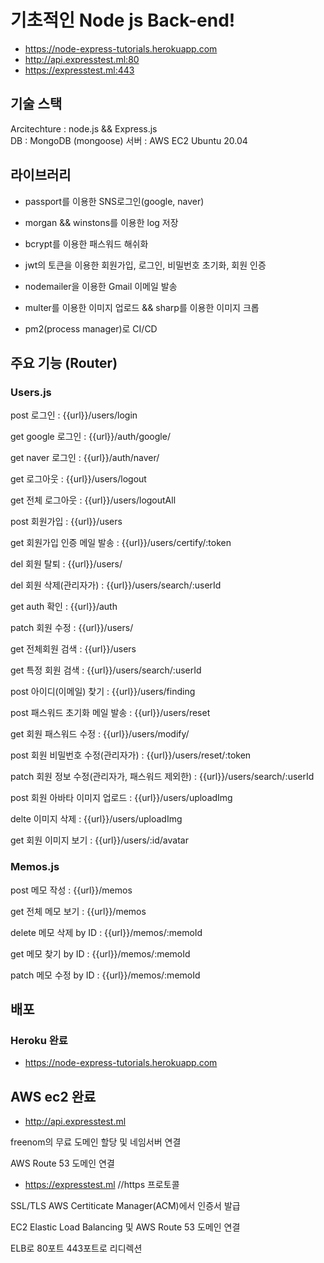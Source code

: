 # 기초적인 Node js Back-end!

- https://node-express-tutorials.herokuapp.com
- http://api.expresstest.ml:80
- https://expresstest.ml:443

## 기술 스택

Arcitechture : node.js && Express.js  
DB : MongoDB (mongoose)
서버 : AWS EC2 Ubuntu 20.04

## 라이브러리

- passport를 이용한 SNS로그인(google, naver)
- morgan && winstons를 이용한 log 저장
- bcrypt를 이용한 패스워드 해쉬화
- jwt의 토큰을 이용한 회원가입, 로그인, 비밀번호 초기화, 회원 인증
- nodemailer을 이용한 Gmail 이메일 발송
- multer를 이용한 이미지 업로드 && sharp를 이용한 이미지 크롭

- pm2(process manager)로 CI/CD

## 주요 기능 (Router)

### Users.js

post 로그인 : {{url}}/users/login

get google 로그인 : {{url}}/auth/google/

get naver 로그인 : {{url}}/auth/naver/

get 로그아웃 : {{url}}/users/logout

get 전체 로그아웃 : {{url}}/users/logoutAll

post 회원가입 : {{url}}/users

get 회원가입 인증 메일 발송 : {{url}}/users/certify/:token

del 회원 탈퇴 : {{url}}/users/

del 회원 삭제(관리자가) : {{url}}/users/search/:userId

get auth 확인 : {{url}}/auth

patch 회원 수정 : {{url}}/users/

get 전체회원 검색 : {{url}}/users

get 특정 회원 검색 : {{url}}/users/search/:userId

post 아이디(이메일) 찾기 : {{url}}/users/finding

post 패스워드 초기화 메일 발송 : {{url}}/users/reset

get 회원 패스워드 수정 : {{url}}/users/modify/

post 회원 비밀번호 수정(관리자가) : {{url}}/users/reset/:token

patch 회원 정보 수정(관리자가, 패스워드 제외한) : {{url}}/users/search/:userId

post 회원 아바타 이미지 업로드 : {{url}}/users/uploadImg

delte 이미지 삭제 : {{url}}/users/uploadImg

get 회원 이미지 보기 : {{url}}/users/:id/avatar

### Memos.js

post 메모 작성 : {{url}}/memos

get 전체 메모 보기 : {{url}}/memos

delete 메모 삭제 by ID : {{url}}/memos/:memoId

get 메모 찾기 by ID : {{url}}/memos/:memoId

patch 메모 수정 by ID : {{url}}/memos/:memoId

## 배포

### Heroku 완료

- https://node-express-tutorials.herokuapp.com

## AWS ec2 완료

- http://api.expresstest.ml

freenom의 무료 도메인 할당 및 네임서버 연결

AWS Route 53 도메인 연결

- https://expresstest.ml //https 프로토콜

SSL/TLS AWS Certiticate Manager(ACM)에서 인증서 발급

EC2 Elastic Load Balancing 및 AWS Route 53 도메인 연결

ELB로 80포트 443포트로 리디렉션
